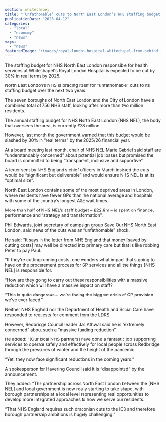 ```yaml
---
section: whitechapel
title: "‘Unfathomable’ cuts to North East London’s NHS staffing budget expected"
publicationDate: "2023-04-12"
categories: 
  - "local"
  - "economy"
  - "news"
tags: 
  - "news"
featuredImage: "/images/royal-london-hospital-whitechapel-from-behind.jpg"
---
```


The staffing budget for NHS North East London responsible for health services at Whitechapel's Royal London Hospital is expected to be cut by 30% in real terms by 2025.

North East London’s NHS is bracing itself for “unfathomable” cuts to its staffing budget over the next two years.

The seven boroughs of North East London and the City of London have a combined total of 756 NHS staff, looking after more than two million residents.

The annual staffing budget for NHS North East London (NHS NEL), the body that oversees the area, is currently £38 million.

However, last month the government warned that this budget would be slashed by 30% in “real terms” by the 2025/26 financial year.

At a board meeting last month, chair of NHS NEL Marie Gabriel said staff are “understandably concerned” about potential job losses but promised the board is committed to being “transparent, inclusive and supportive”.

A letter sent by NHS England’s chief officers in March insisted the cuts would be “significant but deliverable” and would ensure NHS NEL is at its “optimal size”.

North East London contains some of the most deprived areas in London, where residents have fewer GPs than the national average and hospitals with some of the country’s longest A&E wait times.

More than half of NHS NEL’s staff budget – £22.8m – is spent on finance, performance and “strategy and transformation”.

Phil Edwards, joint secretary of campaign group Save Our NHS North East London, said news of the cuts was an “unfathomable” shock.

He said: “It says in the letter from NHS England that money \[saved by cutting costs\] may well be directed into primary care but that is like robbing Peter to pay Paul.

“If they’re cutting running costs, one wonders what impact that’s going to have on the procurement process for GP services and all the things \[NHS NEL\] is responsible for.

“How are they going to carry out these responsibilities with a massive reduction which will have a massive impact on staff?

“This is quite dangerous… we’re facing the biggest crisis of GP provision we’ve ever faced.”

Neither NHS England nor the Department of Health and Social Care have responded to requests for comment from the LDRS.

However, Redbridge Council leader Jas Athwal said he is “extremely concerned” about such a “massive funding reduction”.

He added: “\[Our local NHS partners\] have done a fantastic job supporting services to operate safely and effectively for local people across Redbridge through the pressures of winter and the height of the pandemic

“Yet, they now face significant reductions in the coming years.”

A spokesperson for Havering Council said it is “disappointed” by the announcement.

They added: “The partnership across North East London between the \[NHS NEL\] and local government is now really starting to take shape, with borough partnerships at a local level representing real opportunities to develop more integrated approaches to how we serve our residents.

“That NHS England requires such draconian cuts to the ICB and therefore borough partnership ambitions is hugely challenging.”
